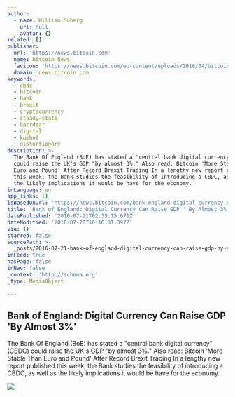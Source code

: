 ```yaml
---
author:
  - name: William Suberg
    url: null
    avatar: {}
related: []
publisher:
  url: 'https://news.bitcoin.com'
  name: Bitcoin News
  favicon: 'https://news.bitcoin.com/wp-content/uploads/2016/04/bitcoin_fav.png'
  domain: news.bitcoin.com
keywords:
  - cbdc
  - bitcoin
  - bank
  - brexit
  - cryptocurrency
  - steady-state
  - barrdear
  - digital
  - kumhof
  - distortionary
description: >-
  The Bank Of England (BoE) has stated a "central bank digital currency" (CBDC)
  could raise the UK's GDP "by almost 3%." Also read: Bitcoin 'More Stable Than
  Euro and Pound' After Record Brexit Trading In a lengthy new report published
  this week, the Bank studies the feasibility of introducing a CBDC, as well as
  the likely implications it would be have for the economy.
inLanguage: en
app_links: []
isBasedOnUrl: 'https://news.bitcoin.com/bank-england-digital-currency-raise-gdp/'
title: 'Bank of England: Digital Currency Can Raise GDP ''By Almost 3%'''
datePublished: '2016-07-21T02:35:15.671Z'
dateModified: '2016-07-20T16:16:01.397Z'
via: {}
starred: false
sourcePath: >-
  _posts/2016-07-21-bank-of-england-digital-currency-can-raise-gdp-by-almost-3.md
inFeed: true
hasPage: false
inNav: false
_context: 'http://schema.org'
_type: MediaObject

---
```

<article style=""><h1>Bank of England: Digital Currency Can Raise GDP 'By Almost 3%'</h1><p>The Bank Of England (BoE) has stated a "central bank digital currency" (CBDC) could raise the UK's GDP "by almost 3%." Also read: Bitcoin 'More Stable Than Euro and Pound' After Record Brexit Trading In a lengthy new report published this week, the Bank studies the feasibility of introducing a CBDC, as well as the likely implications it would be have for the economy.</p><img src="https://news.bitcoin.com/wp-content/uploads/2016/07/boe.jpg" /></article>